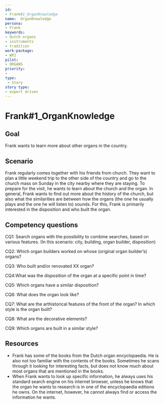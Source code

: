 ```yaml
---
id: 
- Frank#1_OrganKnowledge
name:  OrganKnowledge 
persona: 
- Frank
keywords: 
- dutch organs
- instruments
- tradition
work-package:
- WP2
pilot:
- ORGANS
priority:
-
type:
 - Story
story type: 
- expert driven
---
```

# Frank#1_OrganKnowledge

## Goal 

Frank wants to learn more about other organs in the country.

## Scenario  

Frank regularly comes together with his friends from church. They want to plan a little weekend trip to the other side of the country and go to the church mass on Sunday in the city nearby where they are staying. To prepare for the visit, he wants to learn about the church and the organ. In general, Frank wants to find out more about the history of the church, but also what the similarities are between how the organs (the one he usually plays and the one he will listen to) sounds. For this, Frank is primarily interested in the disposition and who built the organ.

## Competency questions 

CQ1: Search organs with the possibility to combine searches, based on various features. (In this scenario: city, building, organ builder, disposition)

CQ2: Which organ builders worked on whose (original organ builder’s) organs?

CQ3: Who built and/or renovated XX organ?

CQ4:What was the disposition of the organ at a specific point in time?

CQ5: Which organs have a similar disposition?

CQ6: What does the organ look like?

CQ7: What are the arthistorical features of the front of the organ? In which style is the organ built?

CQ8: What are the decorative elements?

CQ9: Which organs are built in a similar style?

## Resources

- Frank has some of the books from the Dutch organ encyclopaedia. He is also not too familiar with the contents of the books. Sometimes he scans through it looking for interesting facts, but does not know much about most organs that are mentioned in the books.
- When Frank wants to look up specific information, he always uses his standard search engine on his internet browser, unless he knows that the organ he wants to research is in one of the encyclopaedia editions he owns. On the internet, however, he cannot always find or access the information he wants.